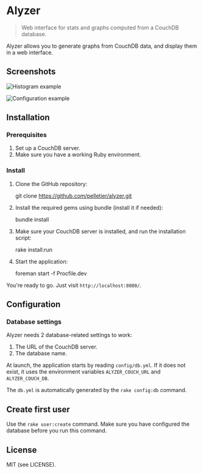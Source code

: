 # Alyzer

> Web interface for stats and graphs computed from a CouchDB database.

Alyzer allows you to generate graphs from CouchDB data, and display them in
a web interface.


## Screenshots

![Histogram example](http://f.cl.ly/items/1W2u470I29441O3X2w2r/Screen%20Shot%202012-09-05%20at%208.47.34%20PM.png)

![Configuration example](http://f.cl.ly/items/143z421d2e0l173Y0G07/Screen%20Shot%202012-09-05%20at%208.47.53%20PM.png)


## Installation

### Prerequisites

1. Set up a CouchDB server.
2. Make sure you have a working Ruby environment.

### Install

1. Clone the GitHub repository:

    git clone https://github.com/pelletier/alyzer.git

2. Install the required gems using bundle (install it if needed):

    bundle install

3. Make sure your CouchDB server is installed, and run the installation script:

    rake install:run

4. Start the application:

    foreman start -f Procfile.dev

You're ready to go. Just visit `http://localhost:8080/`.


## Configuration

### Database settings

Alyzer needs 2 database-related settings to work:

1. The URL of the CouchDB server.
2. The database name.

At launch, the application starts by reading `config/db.yml`. If it does not
exist, it uses the environment variables `ALYZER_COUCH_URL` and
`ALYZER_COUCH_DB`.

The `db.yml` is automatically generated by the `rake config:db` command.

## Create first user

Use the `rake user:create` command. Make sure you have configured the database
before you run this command.

## License

MIT (see LICENSE).
